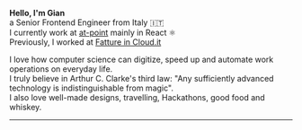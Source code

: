 **Hello, I'm Gian**  
a Senior Frontend Engineer from Italy 🇮🇹  
I currently work at [at-point](https://atpoint.ch/) mainly in React ⚛️  
Previously, I worked at [Fatture in Cloud.it](https://www.fattureincloud.it)


I love how computer science can digitize, speed up and automate work operations on everyday life.  
I truly believe in Arthur C. Clarke's third law: "Any sufficiently advanced technology is indistinguishable from magic".  
I also love well-made designs, travelling, Hackathons, good food and whiskey.
****
